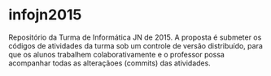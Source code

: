 infojn2015
==========

Repositório da Turma de Informática JN de 2015. A proposta é submeter os códigos de atividades da turma sob um controle de versão distribuído, para que os alunos trabalhem colaborativamente e o professor possa acompanhar todas as alteraçãoes (commits) das atividades.
